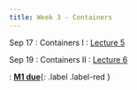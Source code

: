 ```yaml
---
title: Week 3 - Containers
---
```


Sep 17
: Containers I
  : [Lecture 5](../assets/lectures/lecture5/under-construction-gif-17.gif)


Sep 19
: Containers II	
  : [Lecture 6](../assets/lectures/lecture6/under-construction-gif-17.gif) &nbsp; 
  
: [**M1 due**](https://harvard-iacs.github.io/2023-AC215/milestone1/){: .label .label-red }
